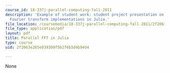 ```yaml
---
course_id: 18-337j-parallel-computing-fall-2011
description: 'Example of student work: student project presentation on parallel fast
  Fourier transform implementations in Julia.'
file_location: /coursemedia/18-337j-parallel-computing-fall-2011/2f2063e265e939309f5b2f6b5d4b94d4_MIT18_337JF11_FFT_pres.pdf
file_type: application/pdf
layout: pdf
title: Parallel FFT in Julia
type: course
uid: 2f2063e265e939309f5b2f6b5d4b94d4

---
```

None